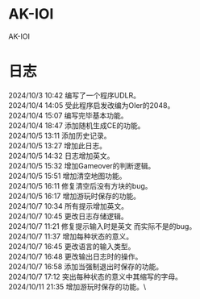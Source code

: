 # AK-IOI
AK-IOI
# 日志
2024/10/3 10:42 编写了一个程序UDLR。 \
2024/10/4 14:05 受此程序启发改编为OIer的2048。 \
2024/10/4 15:07 编写完毕基本功能。 \
2024/10/4 18:47 添加随机生成CE的功能。 \
2024/10/5 13:11 添加历史记录。 \
2024/10/5 13:27 增加此日志。 \
2024/10/5 14:32 日志增加英文。 \
2024/10/5 15:32 增加Gameover的判断逻辑。 \
2024/10/5 15:51 增加清空地图功能。 \
2024/10/5 16:11 修复清空后没有方块的bug。 \
2024/10/5 16:17 增加游玩时保存的功能。 \
2024/10/7 10:34 所有提示增加英文。 \
2024/10/7 10:45 更改日志存储逻辑。 \
2024/10/7 11:21 修复提示输入时是英文 而实际不是的bug。 \
2024/10/7 11:37 增加每种状态的意义。 \
2024/10/7 16:45 更改语言的输入类型。 \
2024/10/7 16:48 更改输出日志时的操作。 \
2024/10/7 16:58 添加当强制退出时保存的功能。 \
2024/10/7 17:12 突出每种状态的意义中其缩写的字母。 \
2024/10/11 21:35 增加游玩时保存的功能。\
